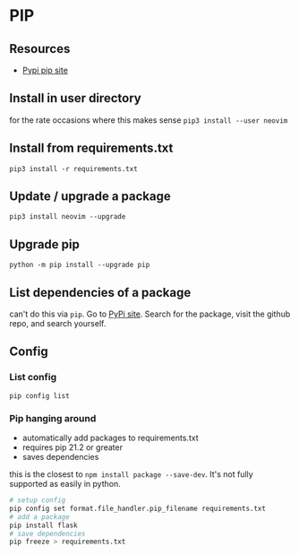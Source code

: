 # PIP

## Resources

- [Pypi pip site](https://pypi.org/project/pip/)

## Install in user directory
for the rate occasions where this makes sense
`pip3 install --user neovim`

## Install from requirements.txt
`pip3 install -r requirements.txt`

## Update / upgrade a package
`pip3 install neovim --upgrade`

## Upgrade pip
`python -m pip install --upgrade pip`

## List dependencies of a package

can't do this via `pip`. Go to [PyPi site](https://pypi.org/).
Search for the package, visit the github repo, and search yourself.

## Config

### List config
`pip config list`

### Pip hanging around
- automatically add packages to requirements.txt
- requires pip 21.2 or greater
- saves dependencies

this is the closest to `npm install package --save-dev`. It's not fully supported as easily in python.

```bash
# setup config
pip config set format.file_handler.pip_filename requirements.txt
# add a package
pip install flask
# save dependencies
pip freeze > requirements.txt
```